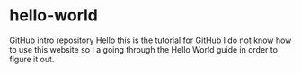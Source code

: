 # hello-world
GitHub intro repository
Hello this is the tutorial for GitHub
I do not know how to use this website so I a going through the Hello World guide in order to figure it out.
